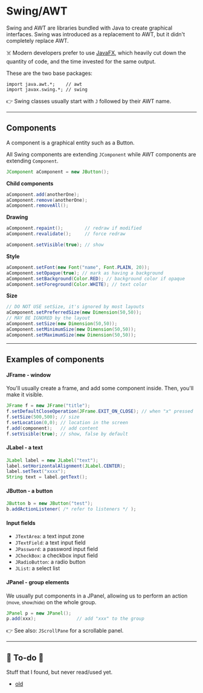 # Swing/AWT

<div class="row row-cols-md-2"><div>

Swing and AWT are libraries bundled with Java to create graphical interfaces. Swing was introduced as a replacement to AWT, but it didn't completely replace AWT.

☠️ Modern developers prefer to use [JavaFX](../javafx/index.md), which heavily cut down the quantity of code, and the time invested for the same output.
</div><div>

These are the two base packages:

```java!
import java.awt.*;    // awt
import javax.swing.*; // swing
```

👉 Swing classes usually start with `J` followed by their AWT name.
</div></div>

<hr class="sep-both">

## Components

<div class="row row-cols-md-2"><div>

A component is a graphical entity such as a Button.

All Swing components are extending `JComponent` while AWT components are extending `Component`.

```java
JComponent aComponent = new JButton();
```

**Child components**

```java
aComponent.add(anotherOne);
aComponent.remove(anotherOne);
aComponent.removeAll();
```

**Drawing**

```java
aComponent.repaint();        // redraw if modified
aComponent.revalidate();     // force redraw

aComponent.setVisible(true); // show
```
</div><div>

**Style**

```java
aComponent.setFont(new Font("name", Font.PLAIN, 20));
aComponent.setOpaque(true); // mark as having a background
aComponent.setBackground(Color.RED); // background color if opaque
aComponent.setForeground(Color.WHITE); // text color
```

**Size**

```java
// DO NOT USE setSize, it's ignored by most layouts
aComponent.setPreferredSize(new Dimension(50,50));
// MAY BE IGNORED by the layout
aComponent.setSize(new Dimension(50,50));
aComponent.setMinimumSize(new Dimension(50,50));
aComponent.setMaximumSize(new Dimension(50,50));
```
</div></div>

<hr class="sep-both">

## Examples of components

<div class="row row-cols-md-2"><div>

#### JFrame - window

You'll usually create a frame, and add some component inside. Then, you'll make it visible.

```java
JFrame f = new JFrame("title");
f.setDefaultCloseOperation(JFrame.EXIT_ON_CLOSE); // when "x" pressed
f.setSize(500,500); // size
f.setLocation(0,0); // location in the screen
f.add(component);   // add content
f.setVisible(true); // show, false by default
```

#### JLabel - a text

```java
JLabel label = new JLabel("text");
label.setHorizontalAlignment(JLabel.CENTER);
label.setText("xxxx");
String text = label.getText();
```
</div><div>

#### JButton - a button

```java
JButton b = new JButton("test");
b.addActionListener( /* refer to listeners */ );
```

#### Input fields

* `JTextArea`: a text input zone
* `JTextField`: a text input field
* `JPassword`: a password input field
* `JCheckBox`: a checkbox input field
* `JRadioButton`: a radio button
* `JList`: a select list

#### JPanel - group elements

We usually put components in a JPanel, allowing us to perform an action <small>(move, show/hide)</small> on the whole group.

```java
JPanel p = new JPanel();
p.add(xxx);               // add "xxx" to the group
```

👉 See also: `JScrollPane` for a scrollable panel.
</div></div>

<hr class="sep-both">

## 👻 To-do 👻

Stuff that I found, but never read/used yet.

<div class="row row-cols-md-2"><div>

* [old](_old.md)
</div><div>


</div></div>